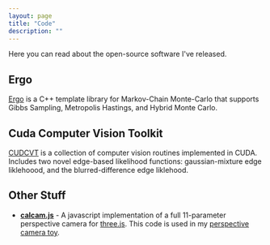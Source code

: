 ```yaml
---
layout: page
title: "Code"
description: ""
---
```


Here you can read about the open-source software I've released.

Ergo
-------
[Ergo](http://github.com/ksimek/libergo) is a C++ template library for Markov-Chain Monte-Carlo that supports Gibbs Sampling, Metropolis Hastings, and Hybrid Monte Carlo.  

Cuda Computer Vision Toolkit
-----------------------------
[CUDCVT](https://github.com/ksimek/cudcvt) is a collection of computer vision routines implemented in CUDA.  Includes two novel edge-based likelihood functions: gaussian-mixture edge liklehoood, and the blurred-difference edge liklehood.

Other Stuff
-------------
* **[calcam.js](/js/calcam.js)** - A javascript implementation of a full 11-parameter perspective camera for [three.js](https://github.com/mrdoob/three.js/).  This code is used in my [perspective camera toy](/perspective_camera_toy.html).
